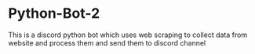 # Python-Bot-2
This is a discord python bot which uses web scraping to collect data from website and process them and send them to discord channel
